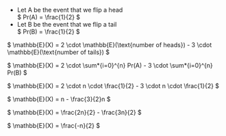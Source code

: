 <ul>
	<li> Let A be the event that we flip a head <br/>
	$ Pr(A) = \frac{1}{2} $
	<li> Let B be the event that we flip a tail <br/>
	$ Pr(B) = \frac{1}{2} $
</ul>

$ \mathbb{E}(X) = 2 \cdot \mathbb{E}(\text{number of heads}) - 3 \cdot \mathbb{E}(\text{number of tails}) $

$ \mathbb{E}(X) = 2 \cdot \sum*{i=0}^{n} Pr(A) - 3 \cdot \sum*{i=0}^{n} Pr(B) $

$ \mathbb{E}(X) = 2 \cdot n \cdot \frac{1}{2} - 3 \cdot n \cdot \frac{1}{2} $

$ \mathbb{E}(X) = n - \frac{3}{2}n $

$ \mathbb{E}(X) = \frac{2n}{2} - \frac{3n}{2} $

$ \mathbb{E}(X) = \frac{-n}{2} $
